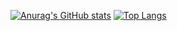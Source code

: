 [![Anurag's GitHub stats](https://github-readme-stats.vercel.app/api?username=ByeRose&theme=chartreuse-dark)](https://github.com/ByeRose/github-readme-stats)
[![Top Langs](https://github-readme-stats.vercel.app/api/top-langs/?username=ByeRose)](https://github.com/ByeRose/github-readme-stats)
